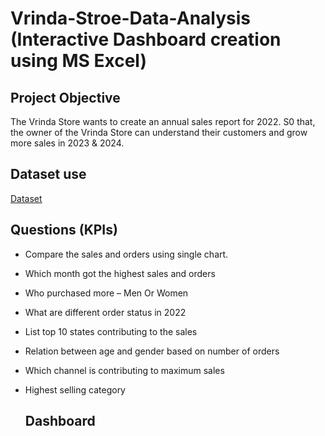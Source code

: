 # Vrinda-Stroe-Data-Analysis (Interactive Dashboard creation using MS Excel)
## Project Objective
The Vrinda Store wants to create an annual sales report for 2022. S0 that, the owner of the Vrinda
Store can understand their customers and grow more sales in 2023 & 2024.

## Dataset use
<a href="https://github.com/Sharief3/Data-Analysis-Dashboard/edit/main/README.md">Dataset</a>

## Questions (KPIs)
-	Compare the sales and orders using single chart.

-	Which month got the highest sales and orders

-	Who purchased more – Men Or Women

-	What are different order status in 2022

-	List top 10 states contributing to the sales

-	Relation between age and gender based on number of orders

-	Which channel is contributing to maximum sales

-	Highest selling category

    ## Dashboard
 	



